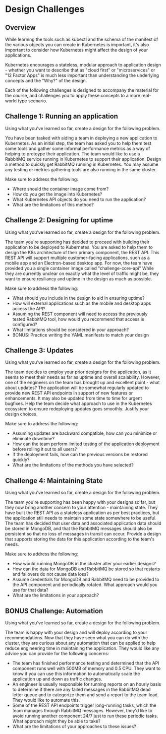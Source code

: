# Design Challenges

## Overview
While learning the tools such as kubectl and the schema of the manifest of the
various objects you can create in Kubernetes is important, it's also important
to consider how Kubernetes might affect the design of your applications.

Kubernetes encourages a stateless, modular approach to application design -
whether you want to describe that as "cloud first" or "microservices" or 
"12 Factor Apps" is much less important than understanding the underlying
concepts and the "Why?" of the design.

Each of the following challenges is designed to accompany the material for the
course, and challenges you to apply these concepts to a more real-world type
scenario.

## Challenge 1: Running an application

Using what you've learned so far, create a design for the following problem.

You have been tasked with aiding a team in deploying a new application to
Kubernetes. As an initial step, the team has asked you to help them test
some tools and gather some informal performance metrics as a way of
helping to protoype their application. The team would like to use a RabbitMQ
service running in Kubernetes to support their application. Design a method
to quickly get RabbitMQ running in Kubernetes. You may assume any testing or
metrics gathering tools are also running in the same cluster.

Make sure to address the following:
* Where should the container image come from?
* How do you get the image into Kubernetes?
* What Kubernetes API objects do you need to run the application?
* What are the limitations of this method?


## Challenge 2: Designing for uptime

Using what you've learned so far, create a design for the following problem.

The team you're supporting has decided to proceed with building their
application to be deployed to Kubernetes. You are asked to help them to design
the K8s architecture of their primary component, the REST API. This REST API
will support multiple customer-facing applications, such as a mobile app and an
Electron-based desktop app. For now, the team have provided you a single
container image called "challenge-core-api" While they are currently unclear on
exactly what the level of traffic might be, they want to ensure resiliancy and
uptime in the design as much as possible.

Make sure to address the following:
* What should you include in the design to aid in ensuring uptime?
* How will external applications such as the mobile and desktop apps access the API?
* Assuming the REST component will need to access the previously tested RabbitMQ tool, how would you recommend that access is configured?
* What limitations should be considered in your approach?
* BONUS: Practice writing the YAML manifests to match your design


## Challenge 3: Updates

Using what you've learned so far, create a design for the following problem.

The team decides to employ your prior designs for the application, as it seems
to meet their needs as far as uptime and overall scalability. However, one of
the engineers on the team has brought up and excellent point - what about updates?
The application will be somewhat regularly updated to provide new REST API
endpoints in support of new features or enhancements. It may also be updated from
time to time for urgent bugfixes. Help the team decide what approach to use in
the Kubernetes ecosystem to ensure redeploying updates goes smoothly. Justify
your design choices.

Make sure to address the following:
* Assuming updates are backward compatible, how can you minimize or eliminate downtime?
* How can the team perform limited testing of the application deployment before
rolling it out to all users?
* If the deployment fails, how can the previous versions be restored quickly?
* What are the limitations of the methods you have selected?


## Challenge 4: Maintaining State

Using what you've learned so far, create a design for the following problem.

The team you're supporting has been happy with your designs so far, but they
now bring another concern to your attention - maintaining state. They have
built the REST API as a stateless application as per best practices, but the
application still needs to maintain some state somewhere to be useful. The team
has decided that user data and associated application data should be stored in
MongoDB, and that the RabbitMQ messages should also be persistent so that no
loss of messages in transit can occur. Provide a design that supports storing
the data for this application according to the team's needs.

Make sure to address the following:
* How would running MongoDB in the cluster alter your earlier designs?
* How can the data for MongoDB and RabbitMQ be stored so that restarts and
failovers do not cause data loss?
* Assume credentials for MongoDB and RabbitMQ need to be provided to the API
component and periodically rotated. What approach would you use for that data?
* What are the limitations in your approach?


## BONUS Challenge: Automation

Using what you've learned so far, create a design for the following problem.

The team is happy with your design and will deploy according to your
recommendations. Now that they have seen what you can do with the cluster, they
are curious about any automation that can be applied to help reduce engineering
time in maintaining the application. They would like any advice you can provide
for the following concerns:

* The team has finished performance testing and determined that the API
component runs well with 500MB of memory and 0.5 CPU. They want to know if you
can use this information to automatically scale the application up and down as
traffic changes.
* An engineer is usually responsible for running reports on an hourly basis to
determine if there are any failed messages in the RabbitMQ dead letter queue
and to categorize them and send a report to the team lead.  They would like
to automate this.
* Some of the REST API endpoints trigger long-running tasks, which the team
manages through RabbitMQ messages. However, they'd like to avoid running
another component 24/7 just to run these periodic tasks. What approach might
they be able to take?
* What are the limitations of your approaches to these issues?

